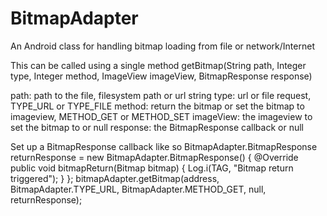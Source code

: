 # BitmapAdapter
An Android class for handling bitmap loading from file or network/Internet

This can be called using a single method
getBitmap(String path, Integer type, Integer method, ImageView imageView, BitmapResponse response)

path: path to the file, filesystem path or url string
type: url or file request, TYPE_URL or TYPE_FILE
method: return the bitmap or set the bitmap to imageview, METHOD_GET or METHOD_SET
imageView: the imageview to set the bitmap to or null
response: the BitmapResponse callback or null

Set up a BitmapResponse callback like so
BitmapAdapter.BitmapResponse returnResponse = new BitmapAdapter.BitmapResponse() {
  @Override
  public void bitmapReturn(Bitmap bitmap) {
    Log.i(TAG, "Bitmap return triggered");
  }
};
bitmapAdapter.getBitmap(address, BitmapAdapter.TYPE_URL, BitmapAdapter.METHOD_GET, null, returnResponse);
